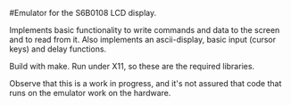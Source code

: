 #Emulator for the S6B0108 LCD display.

Implements basic functionality to write commands and data to the screen and
to read from it. Also implements an ascii-display, basic input (cursor keys)
and delay functions.

Build with make. Run under X11, so these are the required libraries.

Observe that this is a work in progress, and it's not assured that code that
runs on the emulator work on the hardware. 
